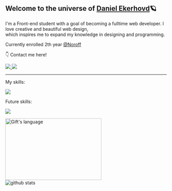 <!-- Heading -->
<h2>Welcome to the universe of <a href="https://danielekerhovd.com/">Daniel Ekerhovd</a>🪐</h2>


<!-- About text and socials -->
<p>I'm a Front-end student with a goal of becoming a fulltime web developer. I love creative and beautiful web design,<br>which inspires me to expand my knowledge in designing and programming.</p>
<p>Currently enrolled 2th year <a href="https://www.noroff.no/studier/fagskole/frontend-utvikling">@Noroff</a></p>

<p>👇 Contact me here!</p>
<p>
  <a href="https://www.linkedin.com/in/daniel-ekerhovd/">
    <img src="https://skillicons.dev/icons?i=linkedin"/>
  </a>
  <a href="https://danielekerhovd.com/">
    <img src="https://skillicons.dev/icons?i=vscode"/>
  </a>
</p>

<!-- Skills -->

---
My skills:
<p>
  <a href="https://skillicons.dev">
    <img src="https://skillicons.dev/icons?i=html,css,js,figma" />
  </a>
</p>

Future skills:
<p>
  <a href="https://skillicons.dev">
    <img src="https://skillicons.dev/icons?i=react,svelte,bootstrap,tailwind,astro" />
  </a>
</p>

<!-- Stats -->
<div align="start"><img src="https://github-readme-stats.vercel.app/api/top-langs?username=DanielEkerhovd&langs_count=10&show_icons=true&locale=en&layout=compact&theme=light" alt="Gift's language" height="192px"  width="300px"/></div>
<img src="https://github-readme-stats.vercel.app/api?username=DanielEkerhovd" alt="github stats" />

<!--
**DanielEkerhovd/DanielEkerhovd** is a ✨ _special_ ✨ repository because its `README.md` (this file) appears on your GitHub profile.

Here are some ideas to get you started:

- 🔭 I’m currently working on ...
- 🌱 I’m currently learning ...
- 👯 I’m looking to collaborate on ...
- 🤔 I’m looking for help with ...
- 💬 Ask me about ...
- 📫 How to reach me: ...
- 😄 Pronouns: ...
- ⚡ Fun fact: ...
-->
